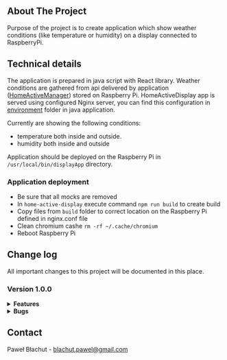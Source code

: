 ## About The Project

Purpose of the project is to create application which show weather conditions (like temperature or humidity) on a display connected to RaspberryPi.

## Technical details

The application is prepared in java script with React library. Weather conditions are gathered from api delivered by application ([HomeActiveManager](https://github.com/pawbla/HomeActiveManager)) stored on Raspberry Pi. HomeActiveDisplay app is served using configured Nginx server, you can find this configuration in [environment](https://github.com/pawbla/HomeActiveManager/tree/develop/environment) folder in java application.

Currently are showing the following conditions:
- temperature both inside and outside.
- humidity both inside and outside

Application should be deployed on the Raspberry Pi in `/usr/local/bin/displayApp` directory.

### Application deployment

- Be sure that all mocks are removed
- In `home-active-display` execute command `npm run build` to create build
- Copy files from `build` folder to correct location on the Raspberry Pi defined in nginx.conf file
- Clean chromium cashe `rm -rf ~/.cache/chromium`
- Reboot Raspberry Pi

## Change log
All important changes to this project will be documented in this place.

### Version 1.0.0
<details>
<summary><b>Features</b> </summary>

* Show air pollution information (e.g. CAQI)
* Show sun rise and sun set time
* Show wind speed and direction
* Show atmoshperic pressure
* Show internal and external temperature and humidity

</details>

<details>
<summary><b>Bugs</b></summary>

* Missing icons after deploying on Raspberry Pi

</details>

## Contact

Paweł Błachut - blachut.pawel@gmail.com
